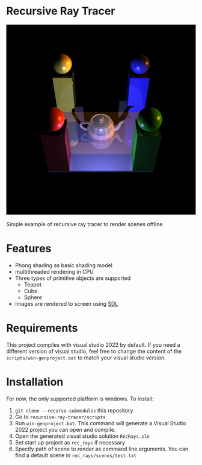 # Recursive Ray Tracer

![recursive ray tracer v1 output](./img/sample_scene_rtv1.png)


Simple example of recursive ray tracer to render scenes offline. 

# Features 
* Phong shading as basic shading model 
* multithreaded rendering in CPU
* Three types of primitive objects are supported
    * Teapot 
    * Cube
    * Sphere
* Images are rendered to screen using [SDL](https://www.libsdl.org)

# Requirements
This project compiles with visual studio 2022 by default. If you need a different version of visual studio, feel free to change the content 
of the `scripts/win-genproject.bat` to match your visual studio version.

# Installation 
For now, the only supported platform is windows. To install: 
1. `git clone --recurse-submodules` this repository
2. Go to `recursive-ray-tracer/scripts`
3. Run `win-genproject.bat`. This command will generate a Visual Studio 2022 project you can open and compile.
4. Open the generated visual studio solution `RecRays.sln`
5. Set start up project as `rec_rays` if necessary
6. Specify path of scene to render as command line arguments. You can find a default scene in `rec_rays/scenes/test.txt`


